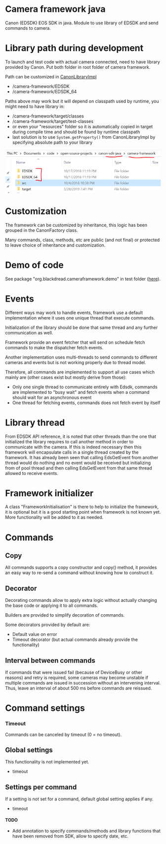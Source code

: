 # Camera framework java
Canon (EDSDK) EOS SDK in java. Module to use library of EDSDK and send commands to camera.

# Library path during development
To launch and test code with actual camera connected, need to have library provided by Canon.
Put both folder in root folder of camera framework.

Path can be customized in [CanonLibraryImpl](https://github.com/Blackdread/canon-sdk-java/blob/master/camera-framework/src/main/java/org/blackdread/cameraframework/api/helper/factory/CanonLibraryImpl.java)

- /camera-framework/EDSDK
- /camera-framework/EDSDK_64

Paths above may work but it will depend on classpath used by runtime, you might need to have library in:

- /camera-framework/target/classes
- /camera-framework/target/test-classes
- or even your "resources" folder so it is automatically copied in target during compile time and should be found by runtime classpath
- last solution is to use `System.getProperty()` from CanonLibraryImpl by specifying absolute path to your library

[![folder](../doc/dll_path.png)](../doc/dll_path.png)

# Customization
The framework can be customized by inheritance, this logic has been grouped in the CanonFactory class.

Many commands, class, methods, etc are public (and not final) or protected to leave choice of inheritance and customization.

# Demo of code
See package "org.blackdread.cameraframework.demo" in test folder ([here](https://github.com/Blackdread/canon-sdk-java/tree/master/camera-framework/src/test/java/org/blackdread/cameraframework/demo)).

# Events
Different ways may work to handle events, framework use a default implementation where it uses one unique thread that execute commands.

Initialization of the library should be done that same thread and any further communication as well. 

Framework provide an event fetcher that will send on schedule fetch commands to make the dispatcher fetch events.

Another implementation uses multi-threads to send commands to different cameras and events but is not working properly due to thread model.

Therefore, all commands are implemented to support all use cases which mainly are (other cases exist but mostly derive from those):
- Only one single thread to communicate entirely with Edsdk, commands are implemented to "busy wait" and fetch events when a command should wait for an asynchronous event  
- One thread for fetching events, commands does not fetch event by itself

# Library thread
From EDSDK API reference, it is noted that other threads than the one that initialized the library requires to call another method in order to communicate with the camera. If this is indeed necessary then this framework will encapsulate calls in a single thread created by the framework.
It has already been seen that calling EdsGetEvent from another thread would do nothing and no event would be received but initializing from of pool thread and then calling EdsGetEvent from that same thread allowed to receive events.

# Framework initializer
A class "FrameworkInitialisation" is there to help to initialize the framework, it is optional but it is a good starting point when framework is not known yet.
More functionality will be added to it as needed.

# Commands

## Copy
All commands supports a copy constructor and copy() method, it provides an easy way to re-send a command without knowing how to construct it.

## Decorator
Decorating commands allow to apply extra logic without actually changing the base code or applying it to all commands.

Builders are provided to simplify decoration of commands.

Some decorators provided by default are:
- Default value on error
- Timeout decorator (but actual commands already provide the functionality)

## Interval between commands
If commands that were issued fail (because of DeviceBusy or other reasons)  and retry is required, some cameras may become unstable if multiple commands are issued in succession without an intervening interval.
Thus, leave an interval of about 500 ms before commands are reissued.

# Command settings

### Timeout
Commands can be canceled by timeout (0 = no timeout).

## Global settings
This functionality is not implemented yet.

- timeout 


## Settings per command
If a setting is not set for a command, default global setting applies if any.
- timeout



#### TODO
- Add annotation to specify commands/methods and library functions that have been removed from SDK, allow to specify date, etc.
